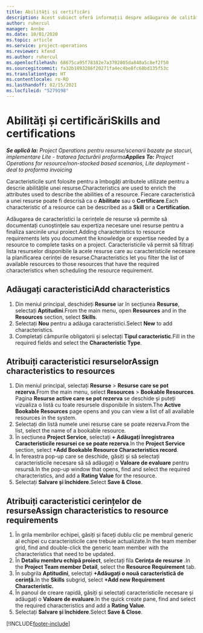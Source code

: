 ```yaml
---
title: Abilități și certificări
description: Acest subiect oferă informații despre adăugarea de calități și caracteristici de certificare la resurse.
author: ruhercul
manager: Annbe
ms.date: 10/01/2020
ms.topic: article
ms.service: project-operations
ms.reviewer: kfend
ms.author: ruhercul
ms.openlocfilehash: 68675ca95f78382e7a3702805da840a5c8ef2f50
ms.sourcegitcommit: fa32b1893286f20271fa4ec4be8fc68bd135f53c
ms.translationtype: HT
ms.contentlocale: ro-RO
ms.lasthandoff: 02/15/2021
ms.locfileid: "5279198"
---
```

# <a name="skills-and-certifications"></a><span data-ttu-id="62172-103">Abilități și certificări</span><span class="sxs-lookup"><span data-stu-id="62172-103">Skills and certifications</span></span>
<span data-ttu-id="62172-104">_**Se aplică la:** Project Operations pentru resurse/scenarii bazate pe stocuri, implementare Lite - tratarea facturării proforma_</span><span class="sxs-lookup"><span data-stu-id="62172-104">_**Applies To:** Project Operations for resource/non-stocked based scenarios, Lite deployment - deal to proforma invoicing_</span></span>

<span data-ttu-id="62172-105">Caracteristicile sunt folosite pentru a îmbogăți atributele utilizate pentru a descrie abilitățile unei resurse.</span><span class="sxs-lookup"><span data-stu-id="62172-105">Characteristics are used to enrich the attributes used to describe the abilities of a resource.</span></span> <span data-ttu-id="62172-106">Fiecare caracteristică a unei resurse poate fi descrisă ca o **Abilitate** sau o **Certificare**.</span><span class="sxs-lookup"><span data-stu-id="62172-106">Each characteristic of a resource can be described as a **Skill** or a **Certification**.</span></span>

<span data-ttu-id="62172-107">Adăugarea de caracteristici la cerințele de resurse vă permite să documentați cunoștințele sau expertiza necesare unei resurse pentru a finaliza sarcinile unui proiect.</span><span class="sxs-lookup"><span data-stu-id="62172-107">Adding characteristics to resource requirements lets you document the knowledge or expertise needed by a resource to complete tasks on a project.</span></span> <span data-ttu-id="62172-108">Caracteristicile vă permit să filtrați lista resurselor disponibile la acele resurse care au caracteristicile necesare la planificarea cerinței de resurse.</span><span class="sxs-lookup"><span data-stu-id="62172-108">Characteristics let you filter the list of available resources to those resources that have the required characteristics when scheduling the resource requirement.</span></span>

## <a name="add-characteristics"></a><span data-ttu-id="62172-109">Adăugați caracteristici</span><span class="sxs-lookup"><span data-stu-id="62172-109">Add characteristics</span></span>

1. <span data-ttu-id="62172-110">Din meniul principal, deschideți **Resurse** iar în secțiunea **Resurse**, selectați **Aptitudini**.</span><span class="sxs-lookup"><span data-stu-id="62172-110">From the main menu, open **Resources** and in the **Resources** section, select **Skills**.</span></span>
2. <span data-ttu-id="62172-111">Selectați **Nou** pentru a adăuga caracteristici.</span><span class="sxs-lookup"><span data-stu-id="62172-111">Select **New** to add characteristics.</span></span>
3. <span data-ttu-id="62172-112">Completați câmpurile obligatorii și selectați **Tipul caracteristic**.</span><span class="sxs-lookup"><span data-stu-id="62172-112">Fill in the required fields and select the **Characteristic Type**.</span></span>

## <a name="assign-characteristics-to-resources"></a><span data-ttu-id="62172-113">Atribuiți caracteristici resurselor</span><span class="sxs-lookup"><span data-stu-id="62172-113">Assign characteristics to resources</span></span>

1. <span data-ttu-id="62172-114">Din meniul principal, selectați **Resurse** > **Resurse care se pot rezerva**.</span><span class="sxs-lookup"><span data-stu-id="62172-114">From the main menu, select **Resources** > **Bookable Resources**.</span></span> <span data-ttu-id="62172-115">Pagina **Resurse active care se pot rezerva** se deschide și puteți vizualiza o listă cu toate resursele disponibile în sistem.</span><span class="sxs-lookup"><span data-stu-id="62172-115">The **Active Bookable Resources** page opens and you can view a list of all available resources in the system.</span></span>
2. <span data-ttu-id="62172-116">Selectați din listă numele unei resurse care se poate rezerva.</span><span class="sxs-lookup"><span data-stu-id="62172-116">From the list, select the name of a bookable resource.</span></span>
3. <span data-ttu-id="62172-117">În secțiunea **Project Service**, selectați **+ Adăugați înregistrarea Caracteristicile resursei ce se poate rezerva**.</span><span class="sxs-lookup"><span data-stu-id="62172-117">In the **Project Service** section, select **+Add Bookable Resource Characteristics record**.</span></span>
4. <span data-ttu-id="62172-118">În fereastra pop-up care se deschide, găsiți și să selectați caracteristicile necesare să să adăugați o **Valoare de evaluare** pentru resursă.</span><span class="sxs-lookup"><span data-stu-id="62172-118">In the pop-up window that opens, find and select the required characteristics, and add a **Rating Value** for the resource.</span></span>
5. <span data-ttu-id="62172-119">Selectați **Salvare și închidere**.</span><span class="sxs-lookup"><span data-stu-id="62172-119">Select **Save & Close**.</span></span>

## <a name="assign-characteristics-to-resource-requirements"></a><span data-ttu-id="62172-120">Atribuiți caracteristici cerințelor de resurse</span><span class="sxs-lookup"><span data-stu-id="62172-120">Assign characteristics to resource requirements</span></span>

1. <span data-ttu-id="62172-121">În grila membrilor echipei, găsiți și faceți dublu clic pe membrul generic al echipei cu caracteristicile care trebuie actualizate.</span><span class="sxs-lookup"><span data-stu-id="62172-121">In the team member grid, find and double-click the generic team member with the characteristics that need to be updated.</span></span>
2. <span data-ttu-id="62172-122">În **Detaliu membru echipă proiect**, selectați fila **Cerința de resurse** .</span><span class="sxs-lookup"><span data-stu-id="62172-122">In the **Project Team member Detail**, select the **Resource Requirement** tab.</span></span>
3. <span data-ttu-id="62172-123">În subgrila **Aptitudini**, selectați **+Adăugați o nouă caracteristică de cerință.**</span><span class="sxs-lookup"><span data-stu-id="62172-123">In the **Skills** subgrid, select **+Add new Requirement Characteristic.**</span></span>
4. <span data-ttu-id="62172-124">În panoul de creare rapidă, găsiți și selectați caracteristicile necesare și adăugați o **Valoare de evaluare**.</span><span class="sxs-lookup"><span data-stu-id="62172-124">In the quick create pane, find and select the required characteristics and add a **Rating Value**.</span></span>
5. <span data-ttu-id="62172-125">Selectați **Salvare și închidere**.</span><span class="sxs-lookup"><span data-stu-id="62172-125">Select **Save & Close**.</span></span>

[!INCLUDE[footer-include](../includes/footer-banner.md)]